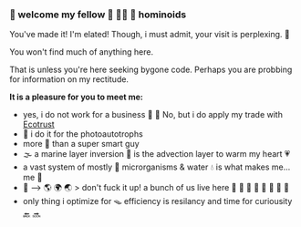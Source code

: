 ### 👋 welcome my fellow 🦧 🧍‍♀️ 🦍 hominoids

You've made it! I'm elated! Though, i must admit, your visit is perplexing. 🤔

You won't find much of anything here. 

That is unless you're here seeking bygone code. Perhaps you are probbing for information on my rectitude.  

**It is a pleasure for you to meet me:**  

  * yes, i do not work for a business 🍌 🍌 No, but i do apply my trade with [Ecotrust](https://ecotrust.org)
  * 🌲 i do it for the photoautotrophs
  * more 🧠 than a super smart guy
  * 🌫️ a marine layer inversion 🌁  is the advection layer to warm my heart 💗
  * a vast system of mostly 🦠 microrganisms & water 💧 is what makes me... me 🦕
  * 👀 --> 🌎 🌍 🌏 > don't fuck it up! a bunch of us live here 🌻 🍄 🐞 🦗 🐙 🦥 🦔 🌴
  * only thing i optimize for 🪤 efficiency is resilancy and time for curiousity 🔙 🔜 

